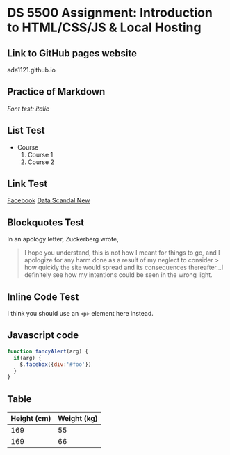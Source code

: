 # DS 5500 Assignment: Introduction to HTML/CSS/JS & Local Hosting



## Link to GitHub pages website
ada1121.github.io


## Practice of Markdown


*Font test: italic*

## List Test
* Course
  1. Course 1
  1. Course 2
  
## Link Test
[Facebook](http://facebook.com)
[Data Scandal New](https://en.wikipedia.org/wiki/Facebook%E2%80%93Cambridge_Analytica_data_scandal)


## Blockquotes Test

In an apology letter, Zuckerberg wrote,
> I hope you understand, this is not how I meant for things to go, and I apologize for any harm done as a result of my neglect to consider > how quickly the site would spread and its consequences thereafter...I definitely see how my intentions could be seen in the wrong light.

## Inline Code Test
I think you should use an `<p>` element here instead.

## Javascript code 

```javascript
function fancyAlert(arg) {
  if(arg) {
    $.facebox({div:'#foo'})
  }
}
```

## Table 
Height (cm) | Weight (kg)
------------ | -------------
169 | 55
169| 66
